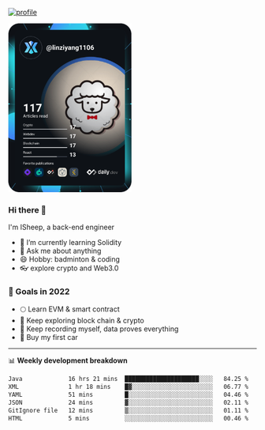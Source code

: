 [![profile](http://img.codelin.xyz/hello-im-isheep.svg)](https://www.calligrapher.ai/)

<a href="https://app.daily.dev/linziyang1106"><img src="/devcard.png" width="250" alt="ISheep's Dev Card"/></a>

### Hi there 🐏

I'm ISheep, a back-end engineer

- 🔭 I’m currently learning Solidity
- 💬 Ask me about anything
- 😄 Hobby: badminton & coding
- 👓 explore crypto and Web3.0

### 🚀 Goals in 2022
+ 🌕 Learn EVM & smart contract
+ 🤔 Keep exploring block chain & crypto
+ 🐏 Keep recording myself, data proves everything
+ 🚗 Buy my first car

-------

📊 **Weekly development breakdown**
<!--START_SECTION:waka-->

```text
Java             16 hrs 21 mins  █████████████████████░░░░   84.25 %
XML              1 hr 18 mins    █▓░░░░░░░░░░░░░░░░░░░░░░░   06.77 %
YAML             51 mins         █░░░░░░░░░░░░░░░░░░░░░░░░   04.46 %
JSON             24 mins         ▓░░░░░░░░░░░░░░░░░░░░░░░░   02.11 %
GitIgnore file   12 mins         ▒░░░░░░░░░░░░░░░░░░░░░░░░   01.11 %
HTML             5 mins          ░░░░░░░░░░░░░░░░░░░░░░░░░   00.46 %
```

<!--END_SECTION:waka-->
